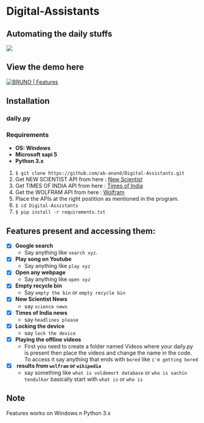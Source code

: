 # Digital-Assistants

## Automating the daily stuffs

![](BRUNO.png)

## View the demo here
[![BRUNO | Features](bruno_youtube.png)](https://www.youtube.com/playlist?list=PLVCy_WceGl-eIkIAIZbEGqP94UVryi86H)

## Installation

### daily.py

### Requirements


  - <b>OS: Windows</b>
  - <b>Microsoft sapi 5</b>
  - <b>Python 3.x</b>
 
1. `$ git clone https://github.com/ab-anand/Digital-Assistants.git`
2. Get NEW SCIENTIST API from here : [New Scientist](https://newsapi.org/new-scientist-api)
3. Get TIMES OF INDIA API from here : [Times of India](https://newsapi.org/the-times-of-india-api)
4. Get the WOLFRAM API from here : [Wolfram](https://developer.wolframalpha.com/portal/signup.html)
5. Place the APIs at the right postition as mentioned in the program.
6. `$ cd Digital-Assistants` 
7. `$ pip install -r requirements.txt`


## Features present and accessing them:
- [x] <b>Google search</b>
   - Say anything like `search xyz`.
- [x] <b>Play song on Youtube</b>
   - Say anything like `play xyz`
- [x] <b>Open any webpage</b>
   - Say anything like `open xyz`
- [x] <b>Empty recycle bin</b>
   - Say `empty the bin` or `empty recycle bin`
- [x] <b>New Scientist News</b>
   - say `science news`
- [x] <b>Times of India news</b>
   - say `headlines please`
- [x] <b>Locking the device</b>
   - say `lock the device`
- [x] <b>Playing the offline videos</b>
   - First you need to create a folder named Videos where your daily.py is present
     then place the videos and change the name in the code.
     To access it say anything that ends with `bored` like `i'm getting bored`
- [x] <b> results from `wolfram` or `wikipedia`</b>
   - say something like `what is voldemort database` or `who is sachin tendulkar` basically start with `what is` or `who is`
 
## Note
   Features works on Windows n Python 3.x
